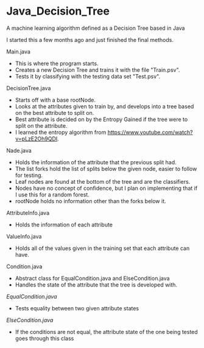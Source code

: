 # Java_Decision_Tree
A machine learning algorithm defined as a Decision Tree based in Java


I started this a few months ago and just finished the final methods.

Main.java 
* This is where the program starts.
* Creates a new Decision Tree and trains it with the file "Train.psv".
* Tests it by classifying with the testing data set "Test.psv".

DecisionTree.java
* Starts off with a base rootNode.
* Looks at the attributes given to train by, and develops into a tree based on the best attribute to split on.
* Best attribute is decided on by the Entropy Gained if the tree were to split on the attribute.
* I learned the entropy algorithm from https://www.youtube.com/watch?v=pLzE2Oh9QDI.

Nade.java
* Holds the information of the attribute that the previous split had.
* The list forks hold the list of splits below the given node, easier to follow for testing.
* Leaf nodes are found at the bottom of the tree and are the classifiers.
* Nodes have no concept of confidence, but I plan on implementing that if I use this for a random forest.
* rootNode holds no information other than the forks below it.

AttributeInfo.java
* Holds the information of each attribute

ValueInfo.java
* Holds all of the values given in the training set that each attribute can have.

Condition.java
* Abstract class for EqualCondition.java and ElseCondition.java
* Handles the state of the attribute that the tree is developed with.

*EqualCondition.java*
* Tests equality between two given attribute states

*ElseCondition.java*
* If the conditions are not equal, the attribute state of the one being tested goes through this class
